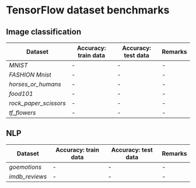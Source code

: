 # TensorFlow dataset benchmarks 

## Image classification

| Dataset               | Accuracy: train data | Accuracy: test data | Remarks |
|-----------------------|----------------------|---------------------|---------|
| _MNIST_               |           -          |          -          |    -    |
| _FASHION Mnist_       |           -          |          -          |    -    |
| _horses_or_humans_    |           -          |          -          |    -    |
| _food101_             |           -          |          -          |    -    |
| _rock_paper_scissors_ |           -          |          -          |    -    |
| _tf_flowers_          |           -          |          -          |    -    |

## NLP

| Dataset               | Accuracy: train data | Accuracy: test data | Remarks |
|-----------------------|----------------------|---------------------|---------|
| _goemotions_          |           -          |          -          |    -    |
| _imdb_reviews_         |           -          |          -          |    -    |

